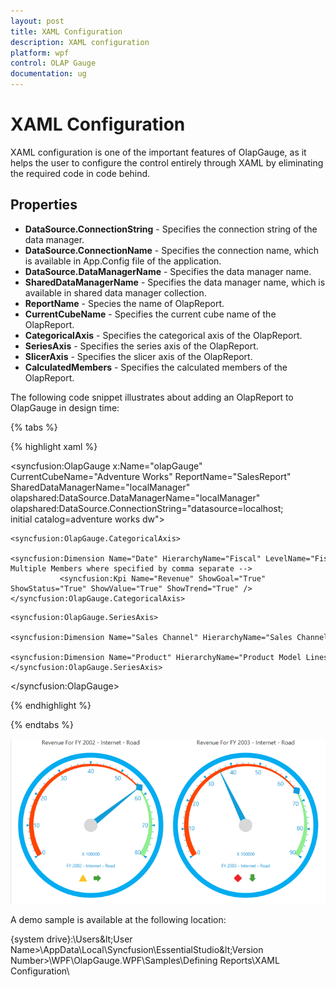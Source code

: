 ```yaml
---
layout: post
title: XAML Configuration
description: XAML configuration
platform: wpf
control: OLAP Gauge
documentation: ug
---
```


# XAML Configuration

XAML configuration is one of the important features of OlapGauge, as it helps the user to configure the control entirely through XAML by eliminating the required code in code behind.

## Properties

* **DataSource.ConnectionString** - Specifies the connection string of the data manager.
* **DataSource.ConnectionName** - Specifies the connection name, which is available in App.Config file of the application.
* **DataSource.DataManagerName** - Specifies the data manager name.
* **SharedDataManagerName** - Specifies the data manager name, which is available in shared data manager collection.
* **ReportName** - Species the name of OlapReport.
* **CurrentCubeName** - Specifies the current cube name of the OlapReport.
* **CategoricalAxis** - Specifies the categorical axis of the OlapReport.
* **SeriesAxis** - Specifies the series axis of the OlapReport.
* **SlicerAxis** - Specifies the slicer axis of the OlapReport.
* **CalculatedMembers** - Specifies the calculated members of the OlapReport.

The following code snippet illustrates about adding an OlapReport to OlapGauge in design time:

{% tabs %}

{% highlight xaml %}

<syncfusion:OlapGauge x:Name="olapGauge" CurrentCubeName="Adventure Works" ReportName="SalesReport"
                                         SharedDataManagerName="localManager"
                                         olapshared:DataSource.DataManagerName="localManager"
                                         olapshared:DataSource.ConnectionString="datasource=localhost; initial catalog=adventure works dw">
<!-- Adding Elements to Categorical Axis -->
    <syncfusion:OlapGauge.CategoricalAxis>
               <syncfusion:Dimension Name="Date" HierarchyName="Fiscal" LevelName="Fiscal Year" IncludeMembers="FY 2002, FY 2003"  />     <!- Multiple Members where specified by comma separate -->
               <syncfusion:Kpi Name="Revenue" ShowGoal="True" ShowStatus="True" ShowValue="True" ShowTrend="True" />
    </syncfusion:OlapGauge.CategoricalAxis>
<!-- Adding Elements to Series Axis -->
    <syncfusion:OlapGauge.SeriesAxis>
                <syncfusion:Dimension Name="Sales Channel" HierarchyName="Sales Channel" LevelName="Sales Channel" />
                <syncfusion:Dimension Name="Product" HierarchyName="Product Model Lines" LevelName="Product Line" IncludeMembers="Road" />
    </syncfusion:OlapGauge.SeriesAxis>
</syncfusion:OlapGauge>

{% endhighlight %}

{% endtabs %}

![](XAML-Configuration_images/XAML-Configuration_img1.png)

A demo sample is available at the following location:

{system drive}:\Users\&lt;User Name&gt;\AppData\Local\Syncfusion\EssentialStudio\&lt;Version Number&gt;\WPF\OlapGauge.WPF\Samples\Defining Reports\XAML Configuration\